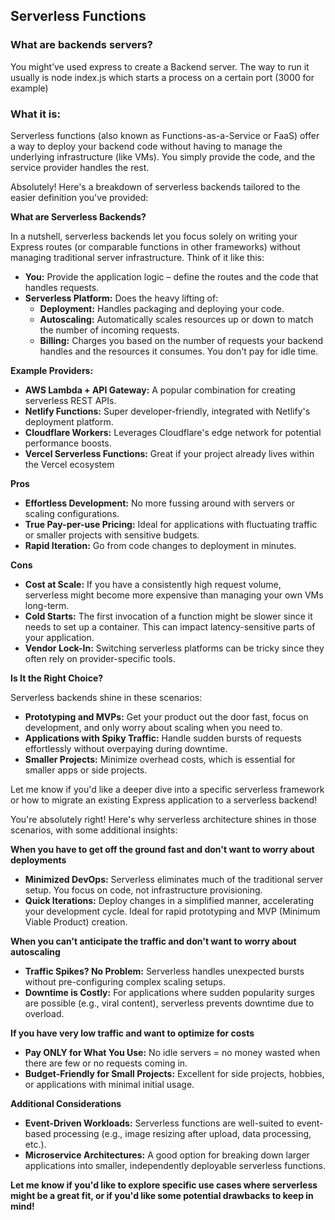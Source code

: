 ## **Serverless Functions**

### What are backends servers?

You might’ve used express to create a Backend server. The way to run it usually is node index.js which starts a process on a certain port (3000 for example)


### **What it is:**  
Serverless functions (also known as Functions-as-a-Service or FaaS) offer a way to deploy your backend code without having to manage the underlying infrastructure (like VMs). You simply provide the code, and the service provider handles the rest.

Absolutely! Here's a breakdown of serverless backends tailored to the easier definition you've provided:

**What are Serverless Backends?**

In a nutshell, serverless backends let you focus solely on writing your Express routes (or comparable functions in other frameworks) without managing traditional server infrastructure. Think of it like this:

* **You:**  Provide the application logic – define the routes and the code that handles requests.
* **Serverless Platform:** Does the heavy lifting of:
    * **Deployment:** Handles packaging and deploying your code.
    * **Autoscaling:**  Automatically scales resources up or down to match the number of incoming requests.
    * **Billing:** Charges you based on the number of requests your backend handles and the resources it consumes. You don't pay for idle time.

**Example Providers:**

* **AWS Lambda + API Gateway:** A popular combination for creating serverless REST APIs.
* **Netlify Functions:** Super developer-friendly, integrated with Netlify's deployment platform.
* **Cloudflare Workers:** Leverages Cloudflare's edge network for potential performance boosts.
* **Vercel Serverless Functions:**  Great if your project already lives within the Vercel ecosystem

**Pros**

* **Effortless Development:** No more fussing around with servers or scaling configurations.
* **True Pay-per-use Pricing:**  Ideal for applications with fluctuating traffic or smaller projects with sensitive budgets. 
* **Rapid Iteration:**  Go from code changes to deployment in minutes.

**Cons**

* **Cost at Scale:** If you have a consistently high request volume, serverless might become more expensive than managing your own VMs long-term.
* **Cold Starts:**  The first invocation of a function might be slower since it needs to set up a container. This can impact latency-sensitive parts of your application.
* **Vendor Lock-In:** Switching serverless platforms can be tricky  since they often rely on provider-specific tools.

**Is It the Right Choice?**

Serverless backends shine in these scenarios:

* **Prototyping and MVPs:** Get your product out the door fast, focus on development, and only worry about scaling when you need to.
* **Applications with Spiky Traffic:** Handle sudden bursts of requests effortlessly without overpaying during downtime.
* **Smaller Projects:** Minimize overhead costs, which is essential for smaller apps or side projects.

Let me know if you'd like a deeper dive into a specific serverless framework or how to migrate an existing Express application to a serverless backend! 

You're absolutely right! Here's why serverless architecture shines in those scenarios, with some additional insights:

**When you have to get off the ground fast and don't want to worry about deployments**

* **Minimized DevOps:** Serverless eliminates much of the traditional server setup. You focus on code, not infrastructure provisioning.
* **Quick Iterations:**  Deploy changes in a simplified manner, accelerating your development cycle. Ideal for rapid prototyping and MVP (Minimum Viable Product) creation. 

**When you can't anticipate the traffic and don't want to worry about autoscaling**

* **Traffic Spikes? No Problem:** Serverless handles unexpected bursts without pre-configuring complex scaling setups.
* **Downtime is Costly:** For applications where sudden popularity surges are possible (e.g., viral content), serverless prevents downtime due to overload.

**If you have very low traffic and want to optimize for costs**

* **Pay ONLY for What You Use:** No idle servers = no money wasted when there are few or no requests coming in.
* **Budget-Friendly for Small Projects:** Excellent for side projects, hobbies, or applications with minimal initial usage.

**Additional Considerations**

* **Event-Driven Workloads:** Serverless functions are well-suited to event-based processing (e.g., image resizing after upload, data processing, etc.).
* **Microservice Architectures:** A good option for breaking down larger applications into smaller, independently deployable serverless functions.

**Let me know if you'd like to explore specific use cases where serverless might be a great fit, or if you'd like some potential drawbacks to keep in mind!** 
